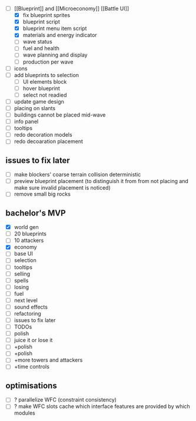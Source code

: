 - [ ] [[Blueprint]] and [[Microeconomy]] [[Battle UI]]
    - [x] fix blueprint sprites
    - [x] blueprint script
    - [x] blueprint menu item script
    - [x] materials and energy indicator
    - [ ] wave status
    - [ ] fuel and health
    - [ ] wave planning and display
    - [ ] production per wave 
- [ ] icons
- [ ] add blueprints to selection
    - [ ] UI elements block
    - [ ] hover blueprint
    - [ ] select not readied
- [ ] update game design
- [ ] placing on slants
- [ ] buildings cannot be placed mid-wave
- [ ] info panel
- [ ] tooltips
- [ ] redo decoration models
- [ ] redo decoaration placement

## issues to fix later
- [ ] make blockers' coarse terrain collision deterministic
- [ ] preview blueprint placement (to distinguish it from from not placing and make sure invalid placement is noticed)
- [ ] remove small big rocks

## bachelor's MVP
- [x] world gen
- [ ] 20 blueprints
- [ ] 10 attackers
- [x] economy
- [ ] base UI
- [ ] selection
- [ ] tooltips
- [ ] selling
- [ ] spells
- [ ] losing
- [ ] fuel
- [ ] next level
- [ ] sound effects
- [ ] refactoring
- [ ] issues to fix later
- [ ] TODOs
- [ ] polish
- [ ] juice it or lose it
- [ ] +polish
- [ ] +polish
- [ ] +more towers and attackers
- [ ] +time controls
## optimisations
- [ ] ? parallelize WFC (constraint consistency)
- [ ] ? make WFC slots cache which interface features are provided by which modules
